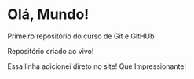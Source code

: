 # Olá, Mundo!

 Primeiro repositório do curso de Git e GitHUb

 Repositório criado ao vivo!
 
 Essa linha adicionei direto no site! Que Impressionante!
